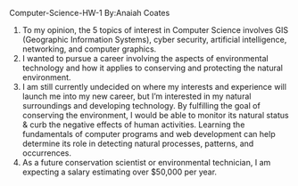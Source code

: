 Computer-Science-HW-1
By:Anaiah Coates
1)	To my opinion, the 5 topics of interest in Computer Science involves GIS (Geographic Information Systems), cyber security, artificial intelligence, networking, and computer graphics. 
2)	I wanted to pursue a career involving the aspects of environmental technology and how it applies to conserving and protecting the natural environment.
3)	I am still currently undecided on where my interests and experience will launch me into my new career, but I’m interested in my natural surroundings and developing technology. By fulfilling the goal of conserving the environment, I would be able to monitor its natural status & curb the negative effects of human activities. Learning the fundamentals of computer programs and web development can help determine its role in detecting natural processes, patterns, and occurrences.
4)	As a future conservation scientist or environmental technician, I am expecting a salary estimating over $50,000 per year.
